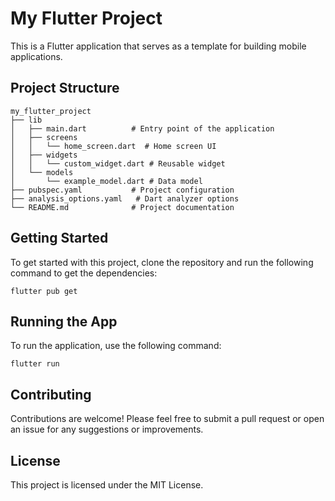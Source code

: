 # My Flutter Project

This is a Flutter application that serves as a template for building mobile applications. 

## Project Structure

```
my_flutter_project
├── lib
│   ├── main.dart          # Entry point of the application
│   ├── screens
│   │   └── home_screen.dart  # Home screen UI
│   ├── widgets
│   │   └── custom_widget.dart # Reusable widget
│   └── models
│       └── example_model.dart # Data model
├── pubspec.yaml           # Project configuration
├── analysis_options.yaml   # Dart analyzer options
└── README.md              # Project documentation
```

## Getting Started

To get started with this project, clone the repository and run the following command to get the dependencies:

```
flutter pub get
```

## Running the App

To run the application, use the following command:

```
flutter run
```

## Contributing

Contributions are welcome! Please feel free to submit a pull request or open an issue for any suggestions or improvements. 

## License

This project is licensed under the MIT License.